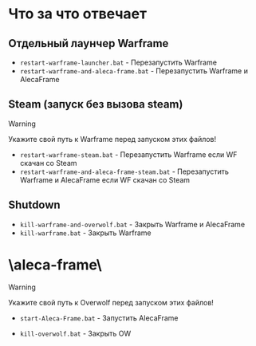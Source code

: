 # Что за что отвечает

## Отдельный лаунчер Warframe
- `restart-warframe-launcher.bat` - Перезапустить Warframe
- `restart-warframe-and-aleca-frame.bat` - Перезапустить Warframe и AlecaFrame

## Steam (запуск без вызова steam)
> [!warning]
> Укажите свой путь к Warframe перед запуском этих файлов!
> - `restart-warframe-steam.bat` - Перезапустить Warframe если WF скачан со Steam
> - `restart-warframe-and-aleca-frame-steam.bat` - Перезапустить Warframe и AlecaFrame если WF скачан со Steam

## Shutdown
- `kill-warframe-and-overwolf.bat` - Закрыть Warframe и AlecaFrame
- `kill-warframe.bat` - Закрыть Warframe

# \aleca-frame\
> [!warning]
> Укажите свой путь к Overwolf перед запуском этих файлов!
> - `start-Aleca-Frame.bat` - Запустить AlecaFrame

- `kill-overwolf.bat` - Закрыть OW